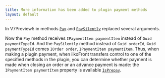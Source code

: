 ```yaml
---
title: More information has been added to plugin payment methods
layout: default
---
```


In V7Preview5 in methods
[`Pay`](https://syrve.github.io/front.api.sdk/v7/html/M_Resto_Front_Api_IPaymentProcessor_Pay.htm) and
[`PaySilently`](https://syrve.github.io/front.api.sdk/v7/html/M_Resto_Front_Api_IPaymentProcessor_PaySilently.htm)
replaced several arguments.

Now the `Pay` method receives `IPaymentItem paymentItem` instead of `Guid paymentTypeId`.
And the `PaySilently` method instead of `Guid orderId`, `Guid paymentTypeId` comes `IOrder order`, `IPaymentItem paymentItem`.
Thus, when making a plugin payment, when iikoFront transfers control to one of the specified methods in the plugin, you can determine whether payment is made when closing an order or an advance payment is made: the `IPaymentItem paymentItem` property is available
[`IsPrepay`](https://syrve.github.io/front.api.sdk/v7/html/P_Resto_Front_Api_Data_Payments_IPaymentItem_IsPrepay.htm).